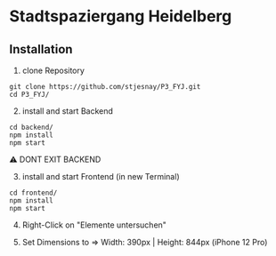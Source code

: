 # Stadtspaziergang Heidelberg

## Installation

1. clone Repository

```
git clone https://github.com/stjesnay/P3_FYJ.git
cd P3_FYJ/
```

2. install and start Backend

```
cd backend/
npm install
npm start
```

⚠️ DONT EXIT BACKEND

3. install and start Frontend (in new Terminal)

```
cd frontend/
npm install
npm start
```

4. Right-Click on "Elemente untersuchen"

5. Set Dimensions to => Width: 390px | Height: 844px (iPhone 12 Pro)
